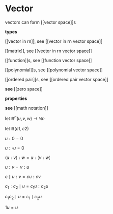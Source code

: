 # Vector

vectors can form [[vector space]]s

**types**

[[vector in rn]], see [[vector in rn vector space]]

[[matrix]], see [[vector in rn vector space]]

[[function]]s, see [[function vector space]]

[[polynomial]]s, see [[polynomial vector space]]

[[ordered pair]]s, see [[ordered pair vector space]]

**see** [[zero space]]

**properties**

**see** [[math notation]]

let $\mathbb R^n (u, v, w) \dashv \mathbb N n$

let $\mathbb R (c1, c2)$

$u : 0 = 0$

$u : \cdot u = 0$

$(u : v) : w = u : (v : w)$

$u : v = v : u$

$c \mid u : v = cu : cv$

$c_1 : c_2 \mid u = c_1u : c_2u$

$c_1 c_2 \mid u = c_1 \mid c_2u$

$1u = u$
